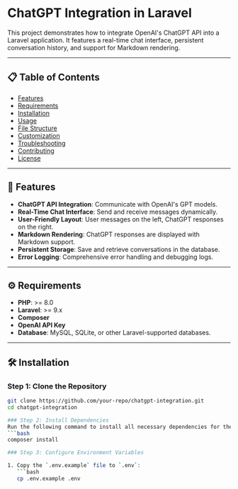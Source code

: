 # ChatGPT Integration in Laravel

This project demonstrates how to integrate OpenAI's ChatGPT API into a Laravel application. It features a real-time chat interface, persistent conversation history, and support for Markdown rendering.

---

## 📋 Table of Contents

- [Features](#features)
- [Requirements](#requirements)
- [Installation](#installation)
- [Usage](#usage)
- [File Structure](#file-structure)
- [Customization](#customization)
- [Troubleshooting](#troubleshooting)
- [Contributing](#contributing)
- [License](#license)

---

## 🚀 Features

- **ChatGPT API Integration**: Communicate with OpenAI's GPT models.
- **Real-Time Chat Interface**: Send and receive messages dynamically.
- **User-Friendly Layout**: User messages on the left, ChatGPT responses on the right.
- **Markdown Rendering**: ChatGPT responses are displayed with Markdown support.
- **Persistent Storage**: Save and retrieve conversations in the database.
- **Error Logging**: Comprehensive error handling and debugging logs.

---

## ⚙️ Requirements

- **PHP**: >= 8.0
- **Laravel**: >= 9.x
- **Composer**
- **OpenAI API Key**
- **Database**: MySQL, SQLite, or other Laravel-supported databases.

---

## 🛠️ Installation

### Step 1: Clone the Repository
```bash
git clone https://github.com/your-repo/chatgpt-integration.git
cd chatgpt-integration

### Step 2: Install Dependencies
Run the following command to install all necessary dependencies for the Laravel application:
```bash
composer install

### Step 3: Configure Environment Variables

1. Copy the `.env.example` file to `.env`:
   ```bash
   cp .env.example .env
